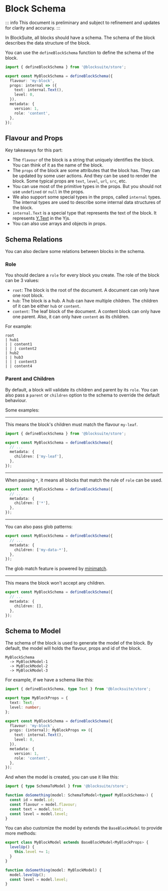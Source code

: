 # Block Schema

::: info
This document is preliminary and subject to refinement and updates for clarity and accuracy.
:::

In BlockSuite, all blocks should have a schema. The schema of the block describes the data structure of the block.

You can use the `defineBlockSchema` function to define the schema of the block.

```ts
import { defineBlockSchema } from '@blocksuite/store';

export const MyBlockSchema = defineBlockSchema({
  flavour: 'my-block',
  props: internal => ({
    text: internal.Text(),
    level: 0,
  }),
  metadata: {
    version: 1,
    role: 'content',
  },
});
```

## Flavour and Props

Key takeaways for this part:

- The `flavour` of the block is a string that uniquely identifies the block. You can think of it as the name of the block.
- The `props` of the block are some attributes that the block has. They can be updated by some user actions. And they can be used to render the block. Some typical props are `text`, `level`, `url`, `src`, etc.
- You can use most of the primitive types in the props. But you should not use `undefined` or `null` in the props.
- We also support some special types in the props, called `internal` types. The internal types are used to describe some internal data structures of the block.
- `internal.Text` is a special type that represents the text of the block. It represents [Y.Text](https://docs.yjs.dev/api/shared-types/y.text) in the Yjs.
- You can also use arrays and objects in props.

## Schema Relations

You can also declare some relations between blocks in the schema.

### Role

You should declare a `role` for every block you create. The role of the block can be 3 values:

- `root`: The block is the root of the document. A document can only have one root block.
- `hub`: The block is a hub. A hub can have multiple children. The children of it can be either `hub` or `content`.
- `content`: The leaf block of the document. A content block can only have one parent. Also, it can only have `content` as its children.

For example:

```
root
| hub1
| | content1
| | | content2
| hub2
| | hub3
| | | content3
| | content4
```

### Parent and Children

By default, a block will validate its children and parent by its `role`. You can also pass a `parent` or `children` option to the schema to override the default behaviour.

Some examples:

---

This means the block's children must match the flavour `my-leaf`.

```ts
import { defineBlockSchema } from '@blocksuite/store';

export const MyBlockSchema = defineBlockSchema({
  // ...
  metadata: {
    children: ['my-leaf'],
  },
});
```

---

When passing `*`, it means all blocks that match the rule of `role` can be used.

```ts
export const MyBlockSchema = defineBlockSchema({
  // ...
  metadata: {
    children: ['*'],
  },
});
```

---

You can also pass glob patterns:

```ts
export const MyBlockSchema = defineBlockSchema({
  // ...
  metadata: {
    children: ['my-data-*'],
  },
});
```

The glob match feature is powered by [minimatch](https://github.com/isaacs/minimatch).

---

This means the block won't accept any children.

```ts
export const MyBlockSchema = defineBlockSchema({
  // ...
  metadata: {
    children: [],
  },
});
```

## Schema to Model

The schema of the block is used to generate the model of the block. By default, the model will holds the flavour, props and id of the block.

```
MyBlockSchema
  -> MyBlockModel-1
  -> MyBlockModel-2
  -> MyBlockModel-3
```

For example, if we have a schema like this:

```ts
import { defineBlockSchema, type Text } from '@blocksuite/store';

export type MyBlockProps = {
  text: Text;
  level: number;
};

export const MyBlockSchema = defineBlockSchema({
  flavour: 'my-block',
  props: (internal): MyBlockProps => ({
    text: internal.Text(),
    level: 0,
  }),
  metadata: {
    version: 1,
    role: 'content',
  },
});
```

And when the model is created, you can use it like this:

```ts
import { type SchemaToModel } from '@blocksuite/store';

function doSomething(model: SchemaToModel<typeof MyBlockSchema>) {
  const id = model.id;
  const flavour = model.flavour;
  const text = model.text;
  const level = model.level;
}
```

You can also customize the model by extends the `BaseBlockModel` to provide more methods:

```ts
export class MyBlockModel extends BaseBlockModel<MyBlockProps> {
  levelUp() {
    this.level += 1;
  }
}

function doSomething(model: MyBlockModel) {
  model.levelUp();
  const level = model.level;
}
```
